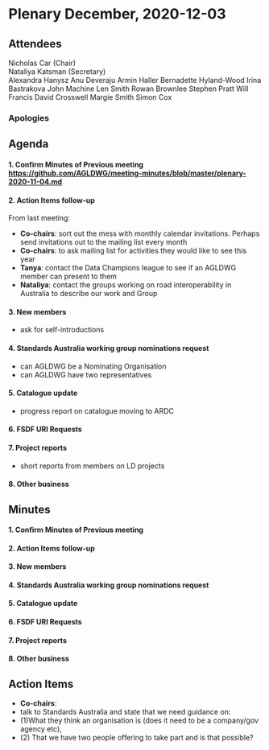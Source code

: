 # Plenary December, 2020-12-03

## Attendees
Nicholas Car (Chair)  
Nataliya Katsman (Secretary)  
Alexandra Hanysz
Anu Deveraju
Armin Haller
Bernadette Hyland-Wood
Irina Bastrakova
John Machine
Len Smith
Rowan Brownlee
Stephen Pratt
Will Francis
David Crosswell
Margie Smith
Simon Cox

### Apologies


## Agenda
#### 1. Confirm Minutes of Previous meeting https://github.com/AGLDWG/meeting-minutes/blob/master/plenary-2020-11-04.md
#### 2. Action Items follow-up
From last meeting:
* **Co-chairs**: sort out the mess with monthly calendar invitations. Perhaps send invitations out to the mailing list every month
* **Co-chairs**: to ask mailing list for activities they would like to see this year
* **Tanya**: contact the Data Champions league to see if an AGLDWG member can present to them
* **Nataliya**: contact the groups working on road interoperability in Australia to describe our work and Group
#### 3. New members
  * ask for self-introductions
#### 4.  Standards Australia working group nominations request
  * can AGLDWG be a Nominating Organisation
  * can AGLDWG have two representatives  
#### 5. Catalogue update
  * progress report on catalogue moving to ARDC
#### 6. FSDF URI Requests
#### 7. Project reports
  * short reports from members on LD projects
#### 8. Other business

## Minutes
#### 1. Confirm Minutes of Previous meeting 


#### 2. Action Items follow-up


#### 3. New members


#### 4. Standards Australia working group nominations request


#### 5. Catalogue update


#### 6. FSDF URI Requests


#### 7. Project reports


#### 8. Other business


## Action Items
  * **Co-chairs**: 
  * talk to Standards Australia and state that we need guidance on: 
  * (1)What they think an organisation is (does it need to be a company/gov agency etc), 
  * (2) That we have two people offering to take part and is that possible?
 

